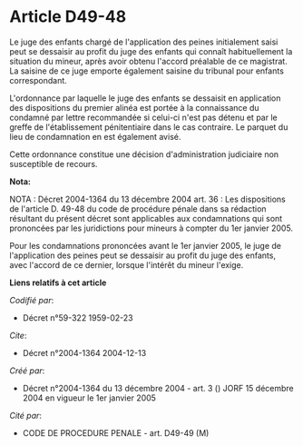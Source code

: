# Article D49-48

Le juge des enfants chargé de l'application des peines initialement saisi peut se dessaisir au profit du juge des enfants qui
connaît habituellement la situation du mineur, après avoir obtenu l'accord préalable de ce magistrat. La saisine de ce juge
emporte également saisine du tribunal pour enfants correspondant.

L'ordonnance par laquelle le juge des enfants se dessaisit en application des dispositions du premier alinéa est portée à la
connaissance du condamné par lettre recommandée si celui-ci n'est pas détenu et par le greffe de l'établissement
pénitentiaire dans le cas contraire. Le parquet du lieu de condamnation en est également avisé.

Cette ordonnance constitue une décision d'administration judiciaire non susceptible de recours.

**Nota:**

NOTA : Décret 2004-1364 du 13 décembre 2004 art. 36 : Les dispositions de l'article D. 49-48 du code de procédure pénale dans
sa rédaction résultant du présent décret sont applicables aux condamnations qui sont prononcées par les juridictions pour
mineurs à compter du 1er janvier 2005.

Pour les condamnations prononcées avant le 1er janvier 2005, le juge de l'application des peines peut se dessaisir au profit
du juge des enfants, avec l'accord de ce dernier, lorsque l'intérêt du mineur l'exige.

**Liens relatifs à cet article**

_Codifié par_:

  - Décret n°59-322 1959-02-23

_Cite_:

  - Décret n°2004-1364 2004-12-13

_Créé par_:

  - Décret n°2004-1364 du 13 décembre 2004 - art. 3 () JORF 15 décembre 2004 en vigueur le 1er janvier 2005

_Cité par_:

  - CODE DE PROCEDURE PENALE - art. D49-49 (M)
